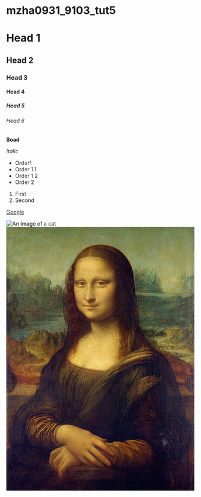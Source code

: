 # mzha0931_9103_tut5

# Head 1
## Head 2
### Head 3
#### Head 4
##### Head 5
###### Head 6
**Boad**


*Italic*

- Order1
 - Order 1.1
 - Order 1.2
- Order 2

1. First
2. Second

[Google](https://www.google.com)

![An image of a cat](http://placekitten.com/200/300)
![Mona Lisa](Image/mona.jpg)

